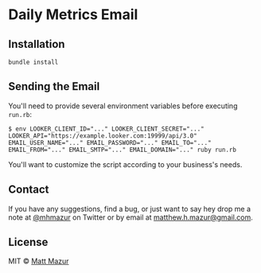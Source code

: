 # Daily Metrics Email

## Installation

```
bundle install
```

## Sending the Email

You'll need to provide several environment variables before executing `run.rb`:

```
$ env LOOKER_CLIENT_ID="..." LOOKER_CLIENT_SECRET="..." LOOKER_API="https://example.looker.com:19999/api/3.0"  EMAIL_USER_NAME="..." EMAIL_PASSWORD="..." EMAIL_TO="..." EMAIL_FROM="..." EMAIL_SMTP="..." EMAIL_DOMAIN="..." ruby run.rb
```

You'll want to customize the script according to your business's needs.

## Contact

If you have any suggestions, find a bug, or just want to say hey drop me a note at [@mhmazur](https://twitter.com/mhmazur) on Twitter or by email at matthew.h.mazur@gmail.com.

## License

MIT © [Matt Mazur](https://mattmazur.com)

